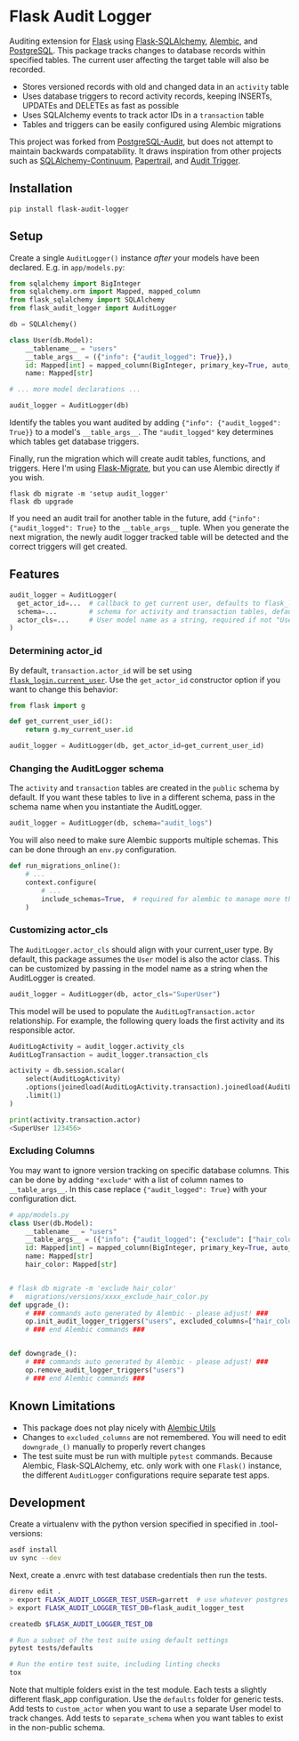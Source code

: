 # Flask Audit Logger

Auditing extension for [Flask](https://flask.palletsprojects.com/en/3.0.x/) using [Flask-SQLAlchemy](https://flask-sqlalchemy.palletsprojects.com/en/3.1.x/), [Alembic](https://alembic.sqlalchemy.org/en/latest/index.html), and [PostgreSQL](https://www.postgresql.org/).
This package tracks changes to database records within specified tables.
The current user affecting the target table will also be recorded.

- Stores versioned records with old and changed data in an `activity` table
- Uses database triggers to record activity records, keeping INSERTs, UPDATEs and DELETEs as fast as possible
- Uses SQLAlchemy events to track actor IDs in a `transaction` table
- Tables and triggers can be easily configured using Alembic migrations

This project was forked from [PostgreSQL-Audit](https://github.com/kvesteri/postgresql-audit), but does not attempt to maintain backwards compatability.
It draws inspiration from other projects such as [SQLAlchemy-Continuum](https://github.com/kvesteri/SQLAlchemy-Continuum), [Papertrail](https://github.com/airblade/paper_trail), and [Audit Trigger](https://github.com/2ndQuadrant/audit-trigger).

## Installation

```
pip install flask-audit-logger
```

## Setup

Create a single `AuditLogger()` instance _after_ your models have been declared. E.g. in `app/models.py`:

```python
from sqlalchemy import BigInteger
from sqlalchemy.orm import Mapped, mapped_column
from flask_sqlalchemy import SQLAlchemy
from flask_audit_logger import AuditLogger

db = SQLAlchemy()

class User(db.Model):
    __tablename__ = "users"
    __table_args__ = ({"info": {"audit_logged": True}},)
    id: Mapped[int] = mapped_column(BigInteger, primary_key=True, auto_increment=True)
    name: Mapped[str]

# ... more model declarations ...

audit_logger = AuditLogger(db)
```

Identify the tables you want audited by adding `{"info": {"audit_logged": True}}` to a model's `__table_args__`.
The `"audit_logged"` key determines which tables get database triggers.

Finally, run the migration which will create audit tables, functions, and triggers.
Here I'm using [Flask-Migrate](https://flask-migrate.readthedocs.io/en/latest/), but you can use Alembic directly if you wish.

```
flask db migrate -m 'setup audit_logger'
flask db upgrade
```

If you need an audit trail for another table in the future, add `{"info": {"audit_logged": True}` to the `__table_args__` tuple.
When you generate the next migration, the newly audit logger tracked table will be detected and the correct triggers will get created.

## Features

```python
audit_logger = AuditLogger(
  get_actor_id=...  # callback to get current user, defaults to flask_login.current_user
  schema=...        # schema for activity and transaction tables, defaults to "public"
  actor_cls=...     # User model name as a string, required if not "User"
)
```

### Determining actor_id

By default, `transaction.actor_id` will be set using [`flask_login.current_user`](https://flask-login.readthedocs.io/en/latest/#flask_login.current_user).
Use the `get_actor_id` constructor option if you want to change this behavior:

```python
from flask import g

def get_current_user_id():
    return g.my_current_user.id

audit_logger = AuditLogger(db, get_actor_id=get_current_user_id)
```

### Changing the AuditLogger schema

The `activity` and `transaction` tables are created in the `public` schema by default.
If you want these tables to live in a different schema, pass in the schema name when you instantiate the AuditLogger.

```python
audit_logger = AuditLogger(db, schema="audit_logs")
```

You will also need to make sure Alembic supports multiple schemas.
This can be done through an `env.py` configuration.

```python
def run_migrations_online():
    # ...
    context.configure(
        # ...
        include_schemas=True,  # required for alembic to manage more than the 'public' schema
    )
```

### Customizing actor_cls

The `AuditLogger.actor_cls` should align with your current_user type.
By default, this package assumes the `User` model is also the actor class.
This can be customized by passing in the model name as a string when the AuditLogger is created.

```python
audit_logger = AuditLogger(db, actor_cls="SuperUser")
```

This model will be used to populate the `AuditLogTransaction.actor` relationship.
For example, the following query loads the first activity and its responsible actor.

```python
AuditLogActivity = audit_logger.activity_cls
AuditLogTransaction = audit_logger.transaction_cls

activity = db.session.scalar(
    select(AuditLogActivity)
    .options(joinedload(AuditLogActivity.transaction).joinedload(AuditLogTransaction.actor))
    .limit(1)
)

print(activity.transaction.actor)
<SuperUser 123456>
```

### Excluding Columns

You may want to ignore version tracking on specific database columns.
This can be done by adding `"exclude"` with a list of column names to `__table_args__`.
In this case replace `{"audit_logged": True}` with your configuration dict.

```python
# app/models.py
class User(db.Model):
    __tablename__ = "users"
    __table_args__ = ({"info": {"audit_logged": {"exclude": ["hair_color"]}}},)
    id: Mapped[int] = mapped_column(BigInteger, primary_key=True, auto_increment=True)
    name: Mapped[str]
    hair_color: Mapped[str]


# flask db migrate -m 'exclude hair_color'
#   migrations/versions/xxxx_exclude_hair_color.py
def upgrade_():
    # ### commands auto generated by Alembic - please adjust! ###
    op.init_audit_logger_triggers("users", excluded_columns=["hair_color"])
    # ### end Alembic commands ###


def downgrade_():
    # ### commands auto generated by Alembic - please adjust! ###
    op.remove_audit_logger_triggers("users")
    # ### end Alembic commands ###
```

## Known Limitations

- This package does not play nicely with [Alembic Utils](https://github.com/olirice/alembic_utils)
- Changes to `excluded_columns` are not remembered. You will need to edit `downgrade_()` manually to properly revert changes
- The test suite must be run with multiple `pytest` commands. Because Alembic, Flask-SQLAlchemy, etc. only work with one `Flask()` instance, the different `AuditLogger` configurations require separate test apps.

## Development

Create a virtualenv with the python version specified in specified in .tool-versions:

```bash
asdf install
uv sync --dev
```

Next, create a .envrc with test database credentials then run the tests.

```bash
direnv edit .
> export FLASK_AUDIT_LOGGER_TEST_USER=garrett  # use whatever postgres user you prefer
> export FLASK_AUDIT_LOGGER_TEST_DB=flask_audit_logger_test

createdb $FLASK_AUDIT_LOGGER_TEST_DB

# Run a subset of the test suite using default settings
pytest tests/defaults

# Run the entire test suite, including linting checks
tox
```

Note that multiple folders exist in the test module.
Each tests a slightly different flask_app configuration.
Use the `defaults` folder for generic tests.
Add tests to `custom_actor` when you want to use a separate User model to track changes.
Add tests to `separate_schema` when you want tables to exist in the non-public schema.
